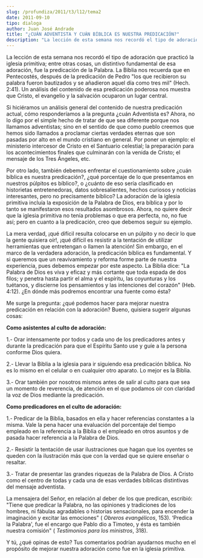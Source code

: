 ```yaml
---
slug: /profundiza/2011/t3/l12/tema2
date: 2011-09-10
tipo: dialoga
author: Juan José Andrade
title: "¿CUÁN ADVENTISTA Y CUÁN BÍBLICA ES NUESTRA PREDICACIÓN?"
description: "La lección de esta semana nos recordó el tipo de adoración que practicó la  iglesia primitiva; entre otras cosas, un distintivo fundamental de esa  adoración, fue la predicación de la Palabra. La Biblia nos recuerda que en  Pentecostés, después de la predicación de Pedro “los ..."
---
```


La lección de esta semana nos recordó el tipo de adoración que practicó la iglesia primitiva; entre otras cosas, un distintivo fundamental de esa adoración, fue la predicación de la Palabra. La Biblia nos recuerda que en Pentecostés, después de la predicación de Pedro "los que recibieron su palabra fueron bautizados y se añadieron aquel día como tres mil" (Hech. 2:41). Un análisis del contenido de esa predicación poderosa nos muestra que Cristo, el evangelio y la salvación ocuparon un lugar central.

Si hiciéramos un análisis general del contenido de nuestra predicación actual, cómo responderíamos a la pregunta ¿cuán Adventista es? Ahora, no lo digo por el simple hecho de tratar de que sea diferente porque nos llamamos adventistas; sino en el sentido de que como pueblo creemos que hemos sido llamados a proclamar ciertas verdades eternas que son pasadas por alto en el mundo cristiano en general. Por poner un ejemplo: el ministerio intercesor de Cristo en el Santuario celestial; la preparación para los acontecimientos finales que culminarán con la venida de Cristo; el mensaje de los Tres Ángeles, etc.

Por otro lado, también debemos enfrentar el cuestionamiento sobre ¿cuán bíblica es nuestra predicación?, ¿qué porcentaje de lo que presentamos en nuestros púlpitos es bíblico?, o ¿cuánto de eso sería clasificado en historietas entretenedoras, datos sobresalientes, hechos curiosos y noticias interesantes, pero no precisamente bíblico? La adoración de la iglesia primitiva incluía la exposición de la Palabra de Dios, era bíblica y por lo tanto se manifestaron esos resultados asombrosos. Ahora, no quiere decir que la iglesia primitiva no tenía problemas o que era perfecta, no, no fue así; pero en cuanto a la predicación, creo que debemos seguir su ejemplo.

La mera verdad, ¡qué difícil resulta colocarse en un púlpito y no decir lo que la gente quisiera oír!, ¡qué difícil es resistir a la tentación de utilizar herramientas que entretengan o llamen la atención! Sin embargo, en el marco de la verdadera adoración, la predicación bíblica es fundamental. Y si queremos que un reavivamiento y reforma forme parte de nuestra experiencia, pues debemos empezar por este aspecto. La Biblia dice: "La Palabra de Dios es viva y eficaz y más cortante que toda espada de dos filos; y penetra hasta partir el alma y el espíritu, las coyunturas y los tuétanos, y discierne los pensamientos y las intenciones del corazón" (Heb. 4:12). ¿En dónde más podremos encontrar una fuente como ésta?

Me surge la pregunta: ¿qué podemos hacer para mejorar nuestra predicación en relación con la adoración? Bueno, quisiera sugerir algunas cosas:

**Como asistentes al culto de adoración:**

1.- Orar intensamente por todos y cada uno de los predicadores antes y durante la predicación para que el Espíritu Santo use y guíe a la persona conforme Dios quiera.

2.- Llevar la Biblia a la iglesia para ir siguiendo esa predicación bíblica. No es lo mismo en el celular o en cualquier otro aparato. Lo mejor es la Biblia.

3.- Orar también por nosotros mismos antes de salir al culto para que sea un momento de reverencia, de atención en el que podamos oír con claridad la voz de Dios mediante la predicación.

**Como predicadores en el culto de adoración:**

1.- Predicar de la Biblia, basados en ella y hacer referencias constantes a la misma. Vale la pena hacer una evaluación del porcentaje del tiempo empleado en la referencia a la Biblia o el empleado en otros asuntos y de pasada hacer referencia a la Palabra de Dios.

2.- Resistir la tentación de usar ilustraciones que hagan que los oyentes se queden con la ilustración más que con la verdad que se quiere enseñar o resaltar.

3.- Tratar de presentar las grandes riquezas de la Palabra de Dios. A Cristo como el centro de todas y cada una de esas verdades bíblicas distintivas del mensaje adventista.

La mensajera del Señor, en relación al deber de los que predican, escribió: "Tiene que predicar la Palabra, no las opiniones y tradiciones de los hombres, ni fábulas agradables o historias sensacionales, para encender la imaginación y excitar las emociones" ( _Obreros evangélicos_, 153). ‘Predica la Palabra', fue el encargo que Pablo dio a Timoteo, y ésta es también nuestra comisión" ( _Testimonios para los ministros_, 318).

Y tú, ¿qué opinas de esto? Tus comentarios podrían ayudarnos mucho en el propósito de mejorar nuestra adoración como fue en la iglesia primitiva.
